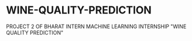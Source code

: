 # WINE-QUALITY-PREDICTION
PROJECT 2 OF BHARAT INTERN MACHINE LEARNING INTERNSHIP
"WINE QUALITY PREDICTION"
